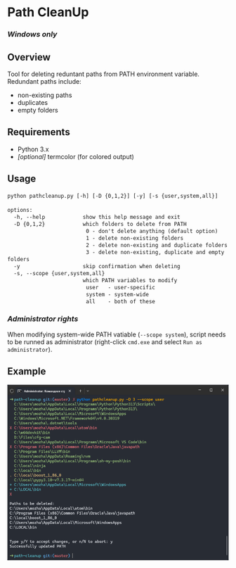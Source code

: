 # Path CleanUp
### _Windows only_
## Overview
Tool for deleting reduntant paths from PATH environment variable. Redundant paths include:
+ non-existing paths
+ duplicates
+ empty folders

## Requirements
+ Python 3.x
+ _[optional]_ termcolor (for colored output)

## Usage
```
python pathcleanup.py [-h] [-D {0,1,2}] [-y] [-s {user,system,all}]

options:
  -h, --help            show this help message and exit
  -D {0,1,2}            which folders to delete from PATH
                         0 - don't delete anything (default option)
                         1 - delete non-existing folders
                         2 - delete non-existing and duplicate folders
                         3 - delete non-existing, duplicate and empty folders
  -y                    skip confirmation when deleting
  -s, --scope {user,system,all}
                        which PATH variables to modify
                         user   - user-specific
                         system - system-wide
                         all    - both of these
```

### *Administrator rights*
When modifying system-wide PATH vatiable (`--scope system`), script needs to be runned as administrator (right-click `cmd.exe` and select `Run as administrator`).

## Example
![Screenshot](image.png)
